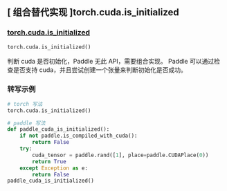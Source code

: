 ## [ 组合替代实现 ]torch.cuda.is_initialized

### [torch.cuda.is_initialized](xly.bce.baidu.com/paddlepaddle/fluid-doc/newipipe/detail/11746629/job/27824342/realTimeLog/479)

```python
torch.cuda.is_initialized()
```

判断 cuda 是否初始化，Paddle 无此 API，需要组合实现。
Paddle 可以通过检查是否支持 cuda，并且尝试创建一个张量来判断初始化是否成功。

### 转写示例

```python
# torch 写法
torch.cuda.is_initialized()

# paddle 写法
def paddle_cuda_is_initialized():
    if not paddle.is_compiled_with_cuda():
        return False
    try:
        cuda_tensor = paddle.rand([1], place=paddle.CUDAPlace(0))
        return True
    except Exception as e:
        return False
paddle_cuda_is_initialized()
```
